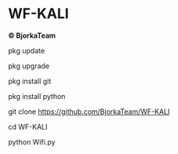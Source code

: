 # WF-KALI

**© BjorkaTeam**

pkg update

pkg upgrade

pkg install git

pkg install python

git clone https://github.com/BjorkaTeam/WF-KALI

cd WF-KALI

python Wifi.py
